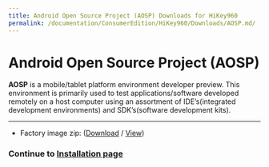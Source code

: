 ```yaml
---
title: Android Open Source Project (AOSP) Downloads for HiKey960
permalink: /documentation/ConsumerEdition/HiKey960/Downloads/AOSP.md/
---
```

# Android Open Source Project (AOSP)

**AOSP** is a mobile/tablet platform environment developer preview. This environment is primarily used to test applications/software developed remotely on a host computer using an assortment of IDE’s(integrated development environments) and SDK’s(software development kits).

***

- Factory image zip: ([Download](http://builds.96boards.org/snapshots/hikey960/linaro/aosp-master/latest/hikey960-linaro-*-factory-*.zip) / [View](http://builds.96boards.org/snapshots/hikey960/linaro/aosp-master/latest/))



### Continue to [Installation page](../Installation/README.md)
